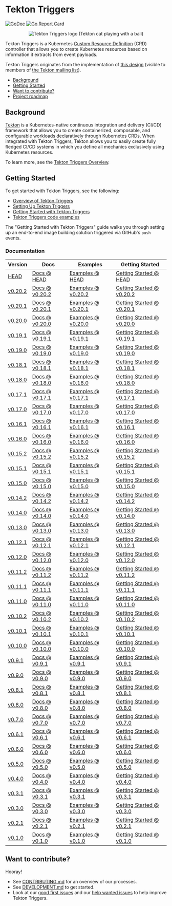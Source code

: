 # Tekton Triggers

[![GoDoc](https://img.shields.io/static/v1?label=godoc&message=reference&color=blue)](https://pkg.go.dev/github.com/tektoncd/triggers)
[![Go Report Card](https://goreportcard.com/badge/tektoncd/triggers)](https://goreportcard.com/report/github.com/tektoncd/triggers)


<p align="center">
<img src="tekton-triggers.png" alt="Tekton Triggers logo (Tekton cat playing with a ball)"></img>
</p>

Tekton Triggers is a Kubernetes
[Custom Resource Definition](https://kubernetes.io/docs/concepts/extend-kubernetes/api-extension/custom-resources/)
(CRD) controller that allows you to create Kubernetes resources based on information it extracts from event payloads.

 Tekton Triggers originates from the implementation of [this design](https://docs.google.com/document/d/1fngeNn3kGD4P_FTZjAnfERcEajS7zQhSEUaN7BYIlTw/edit#heading=h.iyqzt1brkg3o)
(visible to members of [the Tekton mailing list](https://github.com/tektoncd/community/blob/main/contact.md#mailing-list)).

* [Background](#background)
* [Getting Started](#getting-started)
* [Want to contribute?](#want-to-contribute)
* [Project roadmap](roadmap.md)

## Background

[Tekton](https://github.com/tektoncd/pipeline) is a Kubernetes-native continuous integration and delivery
(CI/CD) framework that allows you to create containerized, composable, and configurable workloads declaratively
through Kubernetes CRDs. When integrated with Tekton Triggers, Tekton allows you to easily create fully fledged CI/CD systems in which you
define all mechanics exclusively using Kubernetes resources.

To learn more, see the [Tekton Triggers Overview](docs/README.md).

## Getting Started

To get started with Tekton Triggers, see the following:

* [Overview of Tekton Triggers](./docs/README.md)
* [Setting Up Tekton Triggers](./docs/install.md)
* [Getting Started with Tekton Triggers](./docs/getting-started/README.md)
* [Tekton Triggers code examples](./examples/README.md)

The "Getting Started with Tekton Triggers" guide walks you through setting up an end-to-end image building solution triggered via GitHub's `push` events.

### Documentation

| Version                                                                                  | Docs                                                                                   | Examples                                                                                | Getting Started                                                                                                                 |
| ---------------------------------------------------------------------------------------- | -------------------------------------------------------------------------------------- | --------------------------------------------------------------------------------------- | ------------------------------------------------------------------------------------------------------------------------------- |
| [HEAD](https://github.com/tektoncd/triggers/blob/main/DEVELOPMENT.md#install-pipeline) | [Docs @ HEAD](https://github.com/tektoncd/triggers/blob/main/docs/README.md)         | [Examples @ HEAD](https://github.com/tektoncd/triggers/blob/main/examples)            | [Getting Started @ HEAD](https://github.com/tektoncd/triggers/blob/main/docs/getting-started#getting-started-with-triggers)   |
| [v0.20.2](https://github.com/tektoncd/triggers/releases/tag/v0.20.2)                       | [Docs @ v0.20.2](https://github.com/tektoncd/triggers/tree/v0.20.2/docs#tekton-triggers) | [Examples @ v0.20.2](https://github.com/tektoncd/triggers/tree/v0.20.2/examples#examples) | [Getting Started @ v0.20.2](https://github.com/tektoncd/triggers/tree/v0.20.2/docs/getting-started#getting-started-with-triggers) |
| [v0.20.1](https://github.com/tektoncd/triggers/releases/tag/v0.20.1)                       | [Docs @ v0.20.1](https://github.com/tektoncd/triggers/tree/v0.20.1/docs#tekton-triggers) | [Examples @ v0.20.1](https://github.com/tektoncd/triggers/tree/v0.20.1/examples#examples) | [Getting Started @ v0.20.1](https://github.com/tektoncd/triggers/tree/v0.20.1/docs/getting-started#getting-started-with-triggers) |
| [v0.20.0](https://github.com/tektoncd/triggers/releases/tag/v0.20.0)                       | [Docs @ v0.20.0](https://github.com/tektoncd/triggers/tree/v0.20.0/docs#tekton-triggers) | [Examples @ v0.20.0](https://github.com/tektoncd/triggers/tree/v0.20.0/examples#examples) | [Getting Started @ v0.20.0](https://github.com/tektoncd/triggers/tree/v0.20.0/docs/getting-started#getting-started-with-triggers) |
| [v0.19.1](https://github.com/tektoncd/triggers/releases/tag/v0.19.1)                       | [Docs @ v0.19.1](https://github.com/tektoncd/triggers/tree/v0.19.1/docs#tekton-triggers) | [Examples @ v0.19.1](https://github.com/tektoncd/triggers/tree/v0.19.1/examples#examples) | [Getting Started @ v0.19.1](https://github.com/tektoncd/triggers/tree/v0.19.1/docs/getting-started#getting-started-with-triggers) |
| [v0.19.0](https://github.com/tektoncd/triggers/releases/tag/v0.19.0)                       | [Docs @ v0.19.0](https://github.com/tektoncd/triggers/tree/v0.19.0/docs#tekton-triggers) | [Examples @ v0.19.0](https://github.com/tektoncd/triggers/tree/v0.19.0/examples#examples) | [Getting Started @ v0.19.0](https://github.com/tektoncd/triggers/tree/v0.19.0/docs/getting-started#getting-started-with-triggers) |
| [v0.18.1](https://github.com/tektoncd/triggers/releases/tag/v0.18.1)                       | [Docs @ v0.18.1](https://github.com/tektoncd/triggers/tree/v0.18.1/docs#tekton-triggers) | [Examples @ v0.18.1](https://github.com/tektoncd/triggers/tree/v0.18.1/examples#examples) | [Getting Started @ v0.18.1](https://github.com/tektoncd/triggers/tree/v0.18.1/docs/getting-started#getting-started-with-triggers) |
| [v0.18.0](https://github.com/tektoncd/triggers/releases/tag/v0.18.0)                       | [Docs @ v0.18.0](https://github.com/tektoncd/triggers/tree/v0.18.0/docs#tekton-triggers) | [Examples @ v0.18.0](https://github.com/tektoncd/triggers/tree/v0.18.0/examples#examples) | [Getting Started @ v0.18.0](https://github.com/tektoncd/triggers/tree/v0.18.0/docs/getting-started#getting-started-with-triggers) |
| [v0.17.1](https://github.com/tektoncd/triggers/releases/tag/v0.17.1)                       | [Docs @ v0.17.1](https://github.com/tektoncd/triggers/tree/v0.17.1/docs#tekton-triggers) | [Examples @ v0.17.1](https://github.com/tektoncd/triggers/tree/v0.17.1/examples#examples) | [Getting Started @ v0.17.1](https://github.com/tektoncd/triggers/tree/v0.17.1/docs/getting-started#getting-started-with-triggers) |
| [v0.17.0](https://github.com/tektoncd/triggers/releases/tag/v0.17.0)                       | [Docs @ v0.17.0](https://github.com/tektoncd/triggers/tree/v0.17.0/docs#tekton-triggers) | [Examples @ v0.17.0](https://github.com/tektoncd/triggers/tree/v0.17.0/examples#examples) | [Getting Started @ v0.17.0](https://github.com/tektoncd/triggers/tree/v0.17.0/docs/getting-started#getting-started-with-triggers) |
| [v0.16.1](https://github.com/tektoncd/triggers/releases/tag/v0.16.1)                       | [Docs @ v0.16.1](https://github.com/tektoncd/triggers/tree/v0.16.1/docs#tekton-triggers) | [Examples @ v0.16.1](https://github.com/tektoncd/triggers/tree/v0.16.1/examples#examples) | [Getting Started @ v0.16.1](https://github.com/tektoncd/triggers/tree/v0.16.1/docs/getting-started#getting-started-with-triggers) |
| [v0.16.0](https://github.com/tektoncd/triggers/releases/tag/v0.16.0)                       | [Docs @ v0.16.0](https://github.com/tektoncd/triggers/tree/v0.16.0/docs#tekton-triggers) | [Examples @ v0.16.0](https://github.com/tektoncd/triggers/tree/v0.16.0/examples#examples) | [Getting Started @ v0.16.0](https://github.com/tektoncd/triggers/tree/v0.16.0/docs/getting-started#getting-started-with-triggers) |
| [v0.15.2](https://github.com/tektoncd/triggers/releases/tag/v0.15.2)                       | [Docs @ v0.15.2](https://github.com/tektoncd/triggers/tree/v0.15.2/docs#tekton-triggers) | [Examples @ v0.15.2](https://github.com/tektoncd/triggers/tree/v0.15.2/examples#examples) | [Getting Started @ v0.15.2](https://github.com/tektoncd/triggers/tree/v0.15.2/docs/getting-started#getting-started-with-triggers) |
| [v0.15.1](https://github.com/tektoncd/triggers/releases/tag/v0.15.1)                       | [Docs @ v0.15.1](https://github.com/tektoncd/triggers/tree/v0.15.1/docs#tekton-triggers) | [Examples @ v0.15.1](https://github.com/tektoncd/triggers/tree/v0.15.1/examples#examples) | [Getting Started @ v0.15.1](https://github.com/tektoncd/triggers/tree/v0.15.1/docs/getting-started#getting-started-with-triggers) |
| [v0.15.0](https://github.com/tektoncd/triggers/releases/tag/v0.15.0)                       | [Docs @ v0.15.0](https://github.com/tektoncd/triggers/tree/v0.15.0/docs#tekton-triggers) | [Examples @ v0.15.0](https://github.com/tektoncd/triggers/tree/v0.15.0/examples#examples) | [Getting Started @ v0.15.0](https://github.com/tektoncd/triggers/tree/v0.15.0/docs/getting-started#getting-started-with-triggers) |
| [v0.14.2](https://github.com/tektoncd/triggers/releases/tag/v0.14.2)                       | [Docs @ v0.14.2](https://github.com/tektoncd/triggers/tree/v0.14.2/docs#tekton-triggers) | [Examples @ v0.14.2](https://github.com/tektoncd/triggers/tree/v0.14.2/examples#examples) | [Getting Started @ v0.14.2](https://github.com/tektoncd/triggers/tree/v0.14.2/docs/getting-started#getting-started-with-triggers) |
| [v0.14.0](https://github.com/tektoncd/triggers/releases/tag/v0.14.0)                       | [Docs @ v0.14.0](https://github.com/tektoncd/triggers/tree/v0.14.0/docs#tekton-triggers) | [Examples @ v0.14.0](https://github.com/tektoncd/triggers/tree/v0.14.0/examples#examples) | [Getting Started @ v0.14.0](https://github.com/tektoncd/triggers/tree/v0.14.0/docs/getting-started#getting-started-with-triggers) |
| [v0.13.0](https://github.com/tektoncd/triggers/releases/tag/v0.13.0)                       | [Docs @ v0.13.0](https://github.com/tektoncd/triggers/tree/v0.13.0/docs#tekton-triggers) | [Examples @ v0.13.0](https://github.com/tektoncd/triggers/tree/v0.13.0/examples#examples) | [Getting Started @ v0.13.0](https://github.com/tektoncd/triggers/tree/v0.13.0/docs/getting-started#getting-started-with-triggers) |
| [v0.12.1](https://github.com/tektoncd/triggers/releases/tag/v0.12.1)                       | [Docs @ v0.12.1](https://github.com/tektoncd/triggers/tree/v0.12.1/docs#tekton-triggers) | [Examples @ v0.12.1](https://github.com/tektoncd/triggers/tree/v0.12.1/examples#examples) | [Getting Started @ v0.12.1](https://github.com/tektoncd/triggers/tree/v0.12.1/docs/getting-started#getting-started-with-triggers) |
| [v0.12.0](https://github.com/tektoncd/triggers/releases/tag/v0.12.0)                       | [Docs @ v0.12.0](https://github.com/tektoncd/triggers/tree/v0.12.0/docs#tekton-triggers) | [Examples @ v0.12.0](https://github.com/tektoncd/triggers/tree/v0.12.0/examples#examples) | [Getting Started @ v0.12.0](https://github.com/tektoncd/triggers/tree/v0.12.0/docs/getting-started#getting-started-with-triggers) |
| [v0.11.2](https://github.com/tektoncd/triggers/releases/tag/v0.11.2)                       | [Docs @ v0.11.2](https://github.com/tektoncd/triggers/tree/v0.11.2/docs#tekton-triggers) | [Examples @ v0.11.2](https://github.com/tektoncd/triggers/tree/v0.11.2/examples#examples) | [Getting Started @ v0.11.2](https://github.com/tektoncd/triggers/tree/v0.11.2/docs/getting-started#getting-started-with-triggers) |
| [v0.11.1](https://github.com/tektoncd/triggers/releases/tag/v0.11.1)                       | [Docs @ v0.11.1](https://github.com/tektoncd/triggers/tree/v0.11.1/docs#tekton-triggers) | [Examples @ v0.11.1](https://github.com/tektoncd/triggers/tree/v0.11.1/examples#examples) | [Getting Started @ v0.11.1](https://github.com/tektoncd/triggers/tree/v0.11.1/docs/getting-started#getting-started-with-triggers) |
| [v0.11.0](https://github.com/tektoncd/triggers/releases/tag/v0.11.0)                       | [Docs @ v0.11.0](https://github.com/tektoncd/triggers/tree/v0.11.0/docs#tekton-triggers) | [Examples @ v0.11.0](https://github.com/tektoncd/triggers/tree/v0.11.0/examples#examples) | [Getting Started @ v0.11.0](https://github.com/tektoncd/triggers/tree/v0.11.0/docs/getting-started#getting-started-with-triggers) |
| [v0.10.2](https://github.com/tektoncd/triggers/releases/tag/v0.10.2)                       | [Docs @ v0.10.2](https://github.com/tektoncd/triggers/tree/v0.10.2/docs#tekton-triggers) | [Examples @ v0.10.2](https://github.com/tektoncd/triggers/tree/v0.10.2/examples#examples) | [Getting Started @ v0.10.2](https://github.com/tektoncd/triggers/tree/v0.10.2/docs/getting-started#getting-started-with-triggers) |
| [v0.10.1](https://github.com/tektoncd/triggers/releases/tag/v0.10.1)                       | [Docs @ v0.10.1](https://github.com/tektoncd/triggers/tree/v0.10.1/docs#tekton-triggers) | [Examples @ v0.10.1](https://github.com/tektoncd/triggers/tree/v0.10.1/examples#examples) | [Getting Started @ v0.10.1](https://github.com/tektoncd/triggers/tree/v0.10.1/docs/getting-started#getting-started-with-triggers) |
| [v0.10.0](https://github.com/tektoncd/triggers/releases/tag/v0.10.0)                       | [Docs @ v0.10.0](https://github.com/tektoncd/triggers/tree/v0.10.0/docs#tekton-triggers) | [Examples @ v0.10.0](https://github.com/tektoncd/triggers/tree/v0.10.0/examples#examples) | [Getting Started @ v0.10.0](https://github.com/tektoncd/triggers/tree/v0.10.0/docs/getting-started#getting-started-with-triggers) |
| [v0.9.1](https://github.com/tektoncd/triggers/releases/tag/v0.9.1)                       | [Docs @ v0.9.1](https://github.com/tektoncd/triggers/tree/v0.9.1/docs#tekton-triggers) | [Examples @ v0.9.1](https://github.com/tektoncd/triggers/tree/v0.9.1/examples#examples) | [Getting Started @ v0.9.1](https://github.com/tektoncd/triggers/tree/v0.9.1/docs/getting-started#getting-started-with-triggers) |
| [v0.9.0](https://github.com/tektoncd/triggers/releases/tag/v0.9.0)                       | [Docs @ v0.9.0](https://github.com/tektoncd/triggers/tree/v0.9.0/docs#tekton-triggers) | [Examples @ v0.9.0](https://github.com/tektoncd/triggers/tree/v0.9.0/examples#examples) | [Getting Started @ v0.9.0](https://github.com/tektoncd/triggers/tree/v0.9.0/docs/getting-started#getting-started-with-triggers) |
| [v0.8.1](https://github.com/tektoncd/triggers/releases/tag/v0.8.1)                       | [Docs @ v0.8.1](https://github.com/tektoncd/triggers/tree/v0.8.1/docs#tekton-triggers) | [Examples @ v0.8.1](https://github.com/tektoncd/triggers/tree/v0.8.1/examples#examples) | [Getting Started @ v0.8.1](https://github.com/tektoncd/triggers/tree/v0.8.1/docs/getting-started#getting-started-with-triggers) |
| [v0.8.0](https://github.com/tektoncd/triggers/releases/tag/v0.8.0)                       | [Docs @ v0.8.0](https://github.com/tektoncd/triggers/tree/v0.8.0/docs#tekton-triggers) | [Examples @ v0.8.0](https://github.com/tektoncd/triggers/tree/v0.8.0/examples#examples) | [Getting Started @ v0.8.0](https://github.com/tektoncd/triggers/tree/v0.8.0/docs/getting-started#getting-started-with-triggers) |
| [v0.7.0](https://github.com/tektoncd/triggers/releases/tag/v0.7.0)                       | [Docs @ v0.7.0](https://github.com/tektoncd/triggers/tree/v0.7.0/docs#tekton-triggers) | [Examples @ v0.7.0](https://github.com/tektoncd/triggers/tree/v0.7.0/examples#examples) | [Getting Started @ v0.7.0](https://github.com/tektoncd/triggers/tree/v0.7.0/docs/getting-started#getting-started-with-triggers) |
| [v0.6.1](https://github.com/tektoncd/triggers/releases/tag/v0.6.1)                       | [Docs @ v0.6.1](https://github.com/tektoncd/triggers/tree/v0.6.1/docs#tekton-triggers) | [Examples @ v0.6.1](https://github.com/tektoncd/triggers/tree/v0.6.1/examples#examples) | [Getting Started @ v0.6.1](https://github.com/tektoncd/triggers/tree/v0.6.1/docs/getting-started#getting-started-with-triggers) |
| [v0.6.0](https://github.com/tektoncd/triggers/releases/tag/v0.6.0)                       | [Docs @ v0.6.0](https://github.com/tektoncd/triggers/tree/v0.6.0/docs#tekton-triggers) | [Examples @ v0.6.0](https://github.com/tektoncd/triggers/tree/v0.6.0/examples#examples) | [Getting Started @ v0.6.0](https://github.com/tektoncd/triggers/tree/v0.6.0/docs/getting-started#getting-started-with-triggers) |
| [v0.5.0](https://github.com/tektoncd/triggers/releases/tag/v0.5.0)                       | [Docs @ v0.5.0](https://github.com/tektoncd/triggers/tree/v0.5.0/docs#tekton-triggers) | [Examples @ v0.5.0](https://github.com/tektoncd/triggers/tree/v0.5.0/examples#examples) | [Getting Started @ v0.5.0](https://github.com/tektoncd/triggers/tree/v0.5.0/docs/getting-started#getting-started-with-triggers) |
| [v0.4.0](https://github.com/tektoncd/triggers/releases/tag/v0.4.0)                       | [Docs @ v0.4.0](https://github.com/tektoncd/triggers/tree/v0.4.0/docs#tekton-triggers) | [Examples @ v0.4.0](https://github.com/tektoncd/triggers/tree/v0.4.0/examples#examples) | [Getting Started @ v0.4.0](https://github.com/tektoncd/triggers/tree/v0.4.0/docs/getting-started#getting-started-with-triggers) |
| [v0.3.1](https://github.com/tektoncd/triggers/releases/tag/v0.3.1)                       | [Docs @ v0.3.1](https://github.com/tektoncd/triggers/tree/v0.3.1/docs#tekton-triggers) | [Examples @ v0.3.1](https://github.com/tektoncd/triggers/tree/v0.3.1/examples#examples) | [Getting Started @ v0.3.1](https://github.com/tektoncd/triggers/tree/v0.3.1/docs/getting-started#getting-started-with-triggers) |
| [v0.3.0](https://github.com/tektoncd/triggers/releases/tag/v0.3.0)                       | [Docs @ v0.3.0](https://github.com/tektoncd/triggers/tree/v0.3.0/docs#tekton-triggers) | [Examples @ v0.3.0](https://github.com/tektoncd/triggers/tree/v0.3.0/examples#examples) | [Getting Started @ v0.3.0](https://github.com/tektoncd/triggers/tree/v0.3.0/docs/getting-started#getting-started-with-triggers) |
| [v0.2.1](https://github.com/tektoncd/triggers/releases/tag/v0.2.1)                       | [Docs @ v0.2.1](https://github.com/tektoncd/triggers/tree/v0.2.1/docs#tekton-triggers) | [Examples @ v0.2.1](https://github.com/tektoncd/triggers/tree/v0.2.1/examples#examples) | [Getting Started @ v0.2.1](https://github.com/tektoncd/triggers/tree/v0.2.1/docs/getting-started#getting-started-with-triggers) |
| [v0.1.0](https://github.com/tektoncd/triggers/releases/tag/v0.1.0)                       | [Docs @ v0.1.0](https://github.com/tektoncd/triggers/tree/v0.1.0/docs#tekton-triggers) | [Examples @ v0.1.0](https://github.com/tektoncd/triggers/tree/v0.1.0/examples#examples) | [Getting Started @ v0.1.0](https://github.com/tektoncd/triggers/tree/v0.1.0/docs/getting-started#getting-started-with-triggers) |

## Want to contribute?

Hooray!

- See [CONTRIBUTING.md](CONTRIBUTING.md) for an overview of our processes.
- See [DEVELOPMENT.md](DEVELOPMENT.md) to get started.
- Look at our [good first issues](https://github.com/tektoncd/triggers/issues?q=is%3Aissue+is%3Aopen+label%3A%22good+first+issue%22)
  and our [help wanted issues](https://github.com/tektoncd/triggers/issues?q=is%3Aissue+is%3Aopen+label%3A%22help+wanted%22) to help improve Tekton Triggers.
